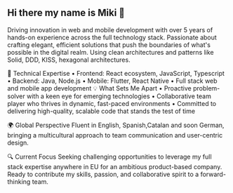 ## Hi there my name is Miki 👋

<!--
**mikiPP/mikiPP** is a ✨ _special_ ✨ repository because its `README.md` (this file) appears on your GitHub profile.

Here are some ideas to get you started:

- 🔭 I’m currently working on ...
- 🌱 I’m currently learning ...
- 👯 I’m looking to collaborate on ...
- 🤔 I’m looking for help with ...
- 💬 Ask me about ...
- 📫 How to reach me: ...
- 😄 Pronouns: ...
- ⚡ Fun fact: ...
-->
Driving innovation in web and mobile development with over 5 years of hands-on experience across the full technology stack. Passionate about crafting elegant, efficient solutions that push the boundaries of what's possible in the digital realm. Using clean architectures and patterns like Solid, DDD, KISS, hexagonal architectures.

🚀 Technical Expertise
• Frontend: React ecosystem, JavaScript, Typescript
• Backend: Java, Node.js
• Mobile: Flutter, React Native
• Full stack web and mobile app development
💡 What Sets Me Apart
• Proactive problem-solver with a keen eye for emerging technologies
• Collaborative team player who thrives in dynamic, fast-paced environments
• Committed to delivering high-quality, scalable code that stands the test of time

🌍 Global Perspective
Fluent in English, Spanish,Catalan and soon German, bringing a multicultural approach to team communication and user-centric design.

🔍 Current Focus
 Seeking challenging opportunities to leverage my full stack expertise anywhere in EU for an ambitious product-based company. Ready to contribute my skills, passion, and collaborative spirit to a forward-thinking team.

